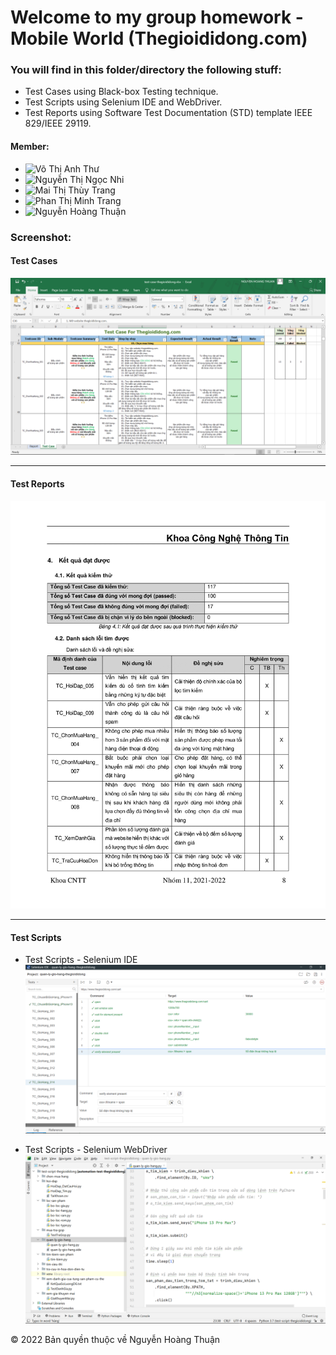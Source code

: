 ﻿# Welcome to my group homework - Mobile World (Thegioididong.com)

### You will find in this folder/directory the following stuff:
* Test Cases using Black-box Testing technique.
* Test Scripts using Selenium IDE and WebDriver.
* Test Reports using Software Test Documentation (STD) template IEEE 829/IEEE 29119.
#### Member:
* ![Võ Thị Anh Thư](https://github.com/thu113 "Võ Thị Anh Thư")
* ![Nguyễn Thị Ngọc Nhi](https://github.com/NhiNguyen0310 "Nguyễn Thị Ngọc Nhi")
* ![Mai Thị Thùy Trang](https://github.com/ThuyTrangMai "Mai Thị Thùy Trang")
* ![Phan Thị Minh Trang](https://github.com/phanminhtrang "Phan Thị Minh Trang")
* ![Nguyễn Hoàng Thuận](https://github.com/Nguyen-Hoang-Thuan-OU/ "Nguyễn Hoàng Thuận")

### Screenshot:
#### Test Cases
![Test Cases - Excel](https://github.com/Nguyen-Hoang-Thuan-OU/kiem-thu-phan-mem/blob/main/bai-tap/bai-tap-nhom/images/thegioididong-test-case-excel.png "Test Cases - Excel")

---

#### Test Reports
![Test Reports](https://github.com/Nguyen-Hoang-Thuan-OU/kiem-thu-phan-mem/blob/main/bai-tap/bai-tap-nhom/images/thegioididong-test-report-test-result-and-bug.png "Test Reports")

---

#### Test Scripts
* Test Scripts - Selenium IDE
![Test Scripts - Selenium IDE](https://github.com/Nguyen-Hoang-Thuan-OU/kiem-thu-phan-mem/blob/main/bai-tap/bai-tap-nhom/images/thegioididong-test-script-selenium-ide.png "Test Scripts - Selenium IDE")

* Test Scripts - Selenium WebDriver
![Test Scripts - Selenium WebDriver](https://github.com/Nguyen-Hoang-Thuan-OU/kiem-thu-phan-mem/blob/main/bai-tap/bai-tap-nhom/images/thegioididong-test-script-selenium-webdriver.png "Test Scripts - Selenium WebDriver")

© 2022 Bản quyền thuộc về Nguyễn Hoàng Thuận